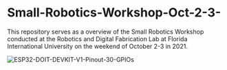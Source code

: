# Small-Robotics-Workshop-Oct-2-3-

This repository serves as a overview of the Small Robotics Workshop conducted at the Robotics and Digital Fabrication Lab at Florida International University on the weekend of October 2-3 in 2021.

![ESP32-DOIT-DEVKIT-V1-Pinout-30-GPIOs](https://user-images.githubusercontent.com/89361408/135779665-d24b5a27-1845-4af0-a7a6-94c0e16f6f56.jpg)
